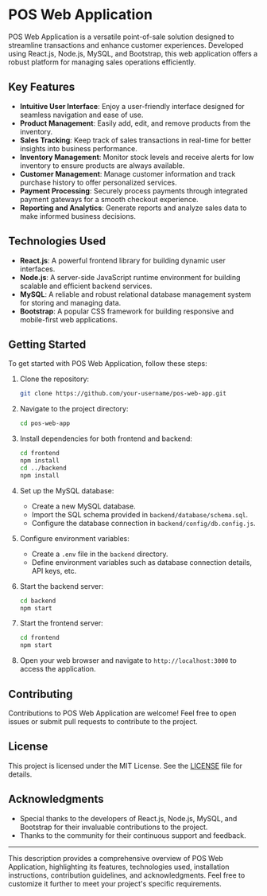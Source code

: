 # POS Web Application

POS Web Application is a versatile point-of-sale solution designed to streamline transactions and enhance customer experiences. Developed using React.js, Node.js, MySQL, and Bootstrap, this web application offers a robust platform for managing sales operations efficiently.

## Key Features

- **Intuitive User Interface**: Enjoy a user-friendly interface designed for seamless navigation and ease of use.
- **Product Management**: Easily add, edit, and remove products from the inventory.
- **Sales Tracking**: Keep track of sales transactions in real-time for better insights into business performance.
- **Inventory Management**: Monitor stock levels and receive alerts for low inventory to ensure products are always available.
- **Customer Management**: Manage customer information and track purchase history to offer personalized services.
- **Payment Processing**: Securely process payments through integrated payment gateways for a smooth checkout experience.
- **Reporting and Analytics**: Generate reports and analyze sales data to make informed business decisions.

## Technologies Used

- **React.js**: A powerful frontend library for building dynamic user interfaces.
- **Node.js**: A server-side JavaScript runtime environment for building scalable and efficient backend services.
- **MySQL**: A reliable and robust relational database management system for storing and managing data.
- **Bootstrap**: A popular CSS framework for building responsive and mobile-first web applications.

## Getting Started

To get started with POS Web Application, follow these steps:

1. Clone the repository:

   ```bash
   git clone https://github.com/your-username/pos-web-app.git
   ```

2. Navigate to the project directory:

   ```bash
   cd pos-web-app
   ```

3. Install dependencies for both frontend and backend:

   ```bash
   cd frontend
   npm install
   cd ../backend
   npm install
   ```

4. Set up the MySQL database:

   - Create a new MySQL database.
   - Import the SQL schema provided in `backend/database/schema.sql`.
   - Configure the database connection in `backend/config/db.config.js`.

5. Configure environment variables:

   - Create a `.env` file in the `backend` directory.
   - Define environment variables such as database connection details, API keys, etc.

6. Start the backend server:

   ```bash
   cd backend
   npm start
   ```

7. Start the frontend server:

   ```bash
   cd frontend
   npm start
   ```

8. Open your web browser and navigate to `http://localhost:3000` to access the application.

## Contributing

Contributions to POS Web Application are welcome! Feel free to open issues or submit pull requests to contribute to the project.

## License

This project is licensed under the MIT License. See the [LICENSE](LICENSE) file for details.

## Acknowledgments

- Special thanks to the developers of React.js, Node.js, MySQL, and Bootstrap for their invaluable contributions to the project.
- Thanks to the community for their continuous support and feedback.

---
This description provides a comprehensive overview of POS Web Application, highlighting its features, technologies used, installation instructions, contribution guidelines, and acknowledgments. Feel free to customize it further to meet your project's specific requirements.